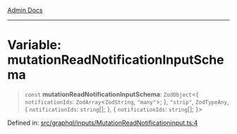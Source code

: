 [Admin Docs](/)

***

# Variable: mutationReadNotificationInputSchema

> `const` **mutationReadNotificationInputSchema**: `ZodObject`\<\{ `notificationIds`: `ZodArray`\<`ZodString`, `"many"`\>; \}, `"strip"`, `ZodTypeAny`, \{ `notificationIds`: `string`[]; \}, \{ `notificationIds`: `string`[]; \}\>

Defined in: [src/graphql/inputs/MutationReadNotificationinput.ts:4](https://github.com/Sourya07/talawa-api/blob/cfbd515d04ffba748b09232a33807f1845dd1878/src/graphql/inputs/MutationReadNotificationinput.ts#L4)
